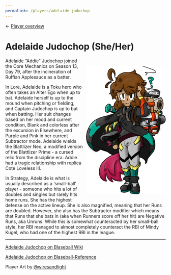 ```yaml
---
permalink: /players/adelaide-judochop
---
```

← [Player overview](/players)

# Adelaide Judochop (She/Her)

<img src="../assets/adelaideJudochop.png" style="float: right; padding-left: 10px; padding-top: 25px; padding-bottom: 25px"
width="250">


Adelaide “Addie” Judochop joined the Core Mechanics on Season 13, Day 79, after the incineration of Ruffian Applesauce 
as a batter.

In Lore, Adelaide is a Toku hero who often takes an Alter Ego when up to bat. Adelaide herself is up to the mound when 
pitching or fielding, and Captain Judochop is up to bat when batting. Her suit changes based on her mood and current 
condition, Blank and colorless after the excursion in Elsewhere, and Purple and Pink in her current Subtractor mode. 
Adelaide wields the Blattlizer Neo, a modified version of the Blattlizer Prime - a cursed relic from the discipline era.
Addie had a tragic relationship with replica Cote Loveless III.


In Strategy, Adelaide is what is usually described as a ‘small-ball’ player - someone who hits a lot of doubles and 
singles but rarely hits home runs. She has the highest defense on the active lineup. She is also magnified, meaning that
her Runs are doubled. However, she also has the Subtractor modifier which means that Runs that she bats in (aka when 
Runners score off her hit) are Negative Runs, aka Unruns. While this is somewhat counteracted by her small-ball style, 
her RBI managed to almost completely counteract the RBI of Mindy Kugel, who had one of the highest RBI in the league.

---
[Adelaide Judochop on Blaseball Wiki](https://www.blaseball.wiki/w/Adelaide_Judochop)

[Adelaide Judochop on Blaseball-Reference](https://blaseball-reference.com/players/adelaide-judochop)

Player Art by [@wiresandlight](https://twitter.com/wiresandlight)